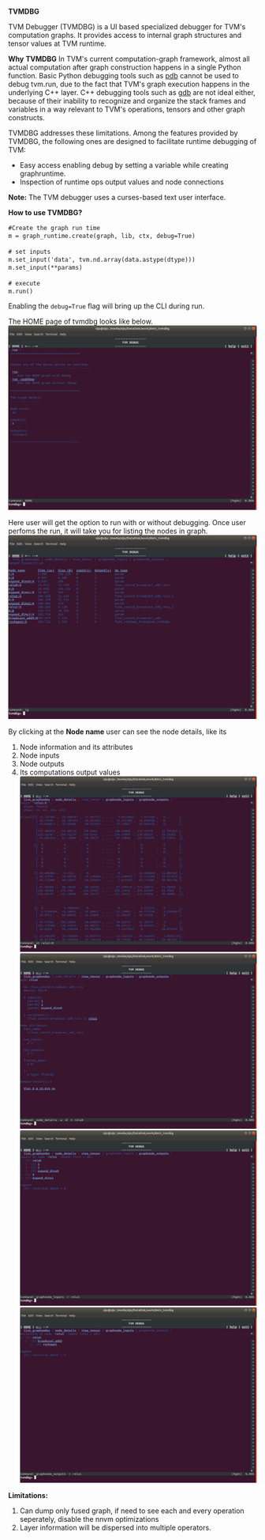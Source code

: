 **TVMDBG**

TVM Debugger (TVMDBG) is a UI based specialized debugger for TVM&#39;s computation graphs. It provides access to internal graph structures and tensor values at TVM runtime.

**Why**  **TVMDBG**
In TVM&#39;s current computation-graph framework, almost all actual computation after graph construction happens in a single Python function. Basic Python debugging tools such as [pdb](https://docs.python.org/2/library/pdb.html) cannot be used to debug tvm.run, due to the fact that TVM&#39;s graph execution happens in the underlying C++ layer. C++ debugging tools such as [gdb](https://www.gnu.org/software/gdb/) are not ideal either, because of their inability to recognize and organize the stack frames and variables in a way relevant to TVM&#39;s operations, tensors and other graph constructs.

TVMDBG addresses these limitations. Among the features provided by TVMDBG, the following ones are designed to facilitate runtime debugging of TVM:
- Easy access enabling debug by setting a variable while creating graphruntime.
- Inspection of runtime ops output values and node connections

**Note:** The TVM debugger uses a curses-based text user interface.

**How to use TVMDBG?**
```
#Create the graph run time
m = graph_runtime.create(graph, lib, ctx, debug=True)

# set inputs
m.set_input('data', tvm.nd.array(data.astype(dtype)))
m.set_input(**params)

# execute
m.run()
```
Enabling the ```debug=True``` flag will bring up the CLI during run.

The HOME page of tvmdbg looks like below.
 ![picture](_images/tvm_dbg1.png)
 
Here user will get the option to run with or without debugging.
Once user perfoms the run, it will take you for listing the nodes in graph.
 ![picture](_images/tvm_dbg2.png)
 
By clicking at the **Node name** user can see the node details, like its 
1. Node information and its attributes
2. Node inputs
3. Node outputs
4. Its computations output values
 ![picture](_images/tvm_dbg3.png)
 ![picture](_images/tvm_dbg4.png)
 ![picture](_images/tvm_dbg5.png)
 ![picture](_images/tvm_dbg6.png)


**Limitations:**
1. Can dump only fused graph, if need to see each and every operation seperately, disable the nnvm optimizations
2. Layer information will be dispersed into multiple operators.
